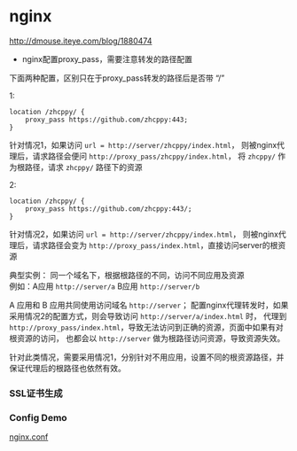 # nginx

http://dmouse.iteye.com/blog/1880474

* nginx配置proxy_pass，需要注意转发的路径配置 

下面两种配置，区别只在于proxy_pass转发的路径后是否带 “/”

1:
```nginx
location /zhcppy/ { 
    proxy_pass https://github.com/zhcppy:443; 
} 
```

针对情况1，如果访问 `url = http://server/zhcppy/index.html`，
则被nginx代理后，请求路径会便问 `http://proxy_pass/zhcppy/index.html`，
将 `zhcppy/` 作为根路径，请求 `zhcppy/` 路径下的资源

2:
```nginx
location /zhcppy/ { 
    proxy_pass https://github.com/zhcppy:443/; 
} 
```

针对情况2，如果访问 `url = http://server/zhcppy/index.html`，
则被nginx代理后，请求路径会变为 `http://proxy_pass/index.html`，直接访问server的根资源 

典型实例： 
同一个域名下，根据根路径的不同，访问不同应用及资源  
例如：A应用 `http://server/a` B应用 `http://server/b`  

A 应用和 B 应用共同使用访问域名 `http://server`； 
配置nginx代理转发时，如果采用情况2的配置方式，则会导致访问 `http://server/a/index.html` 时，
代理到 `http://proxy_pass/index.html`，导致无法访问到正确的资源，页面中如果有对根资源的访问，
也都会以 `http://server` 做为根路径访问资源，导致资源失效。

针对此类情况，需要采用情况1，分别针对不用应用，设置不同的根资源路径，并保证代理后的根路径也依然有效。

### SSL证书生成


### Config Demo

[nginx.conf](nginx.conf ':include :type=code nginx')
